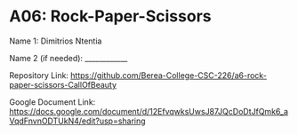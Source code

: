 # A06: Rock-Paper-Scissors

Name 1: Dimitrios Ntentia

Name 2 (if needed): ____________

Repository Link: 
https://github.com/Berea-College-CSC-226/a6-rock-paper-scissors-CallOfBeauty



Google Document Link: https://docs.google.com/document/d/12EfvqwksUwsJ87JQcDoDtJfQmk6_aVqdFnvnODTUkN4/edit?usp=sharing
